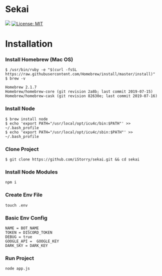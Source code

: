 # Sekai


<p>
  <img src="https://img.shields.io/badge/version-1.0.0-blue.svg?cacheSeconds=2592000" />
  <a href="https://github.com/ryeonghwi/gayar-app/blob/master/iOS/LICENSE">
    <img alt="License: MIT" src="https://img.shields.io/badge/License-MIT-yellow.svg" target="_blank" />
  </a>
</p>


# Installation 
### Install Homebrew (Mac OS)
```
$ /usr/bin/ruby -e "$(curl -fsSL https://raw.githubusercontent.com/Homebrew/install/master/install)"
$ brew -v

Homebrew 2.1.7
Homebrew/homebrew-core (git revision 2a8b; last commit 2019-07-15)
Homebrew/homebrew-cask (git revision 82630e; last commit 2019-07-16)
```
### Install Node 
```
$ brew install node
$ echo 'export PATH="/usr/local/opt/icu4c/bin:$PATH"' >> ~/.bash_profile
$ echo 'export PATH="/usr/local/opt/icu4c/sbin:$PATH"' >> ~/.bash_profile
```
### Clone Project 
```
$ git clone https://github.com/iStorry/sekai.git && cd sekai 
```
### Install Node Modules
```
npm i 
```
### Create Env File
``` 
touch .env
```

### Basic Env Config
```
NAME = BOT_NAME
TOKEN = DISCORD_TOKEN
DEBUG = true
GOOGLE_API =  GOOGLE_KEY
DARK_SKY = DARK_KEY
```
### Run Project
 
```
node app.js
```
